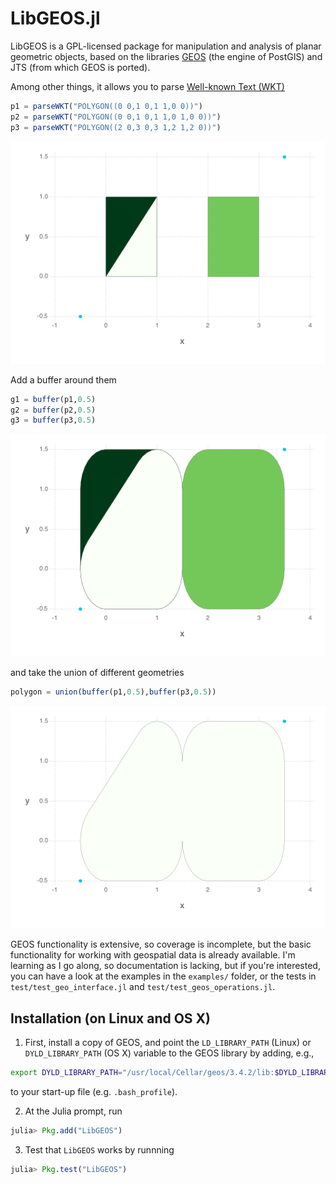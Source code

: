 LibGEOS.jl
==========
LibGEOS is a GPL-licensed package for manipulation and analysis of planar geometric objects, based on the libraries [GEOS](https://trac.osgeo.org/geos/) (the engine of PostGIS) and JTS (from which GEOS is ported).

Among other things, it allows you to parse [Well-known Text (WKT)](https://en.wikipedia.org/wiki/Well-known_text)

```julia
p1 = parseWKT("POLYGON((0 0,1 0,1 1,0 0))")
p2 = parseWKT("POLYGON((0 0,1 0,1 1,0 1,0 0))")
p3 = parseWKT("POLYGON((2 0,3 0,3 1,2 1,2 0))")
```
![Example 1](examples/example1.png)

Add a buffer around them
```julia
g1 = buffer(p1,0.5)
g2 = buffer(p2,0.5)
g3 = buffer(p3,0.5)
```
![Example 2](examples/example2.png)

and take the union of different geometries
```julia
polygon = union(buffer(p1,0.5),buffer(p3,0.5))
```
![Example 3](examples/example3.png)

GEOS functionality is extensive, so coverage is incomplete, but the basic functionality for working with geospatial data is already available. I'm learning as I go along, so documentation is lacking, but if you're interested, you can have a look at the examples in the `examples/` folder, or the tests in `test/test_geo_interface.jl` and `test/test_geos_operations.jl`.

Installation (on Linux and OS X)
------------
1. First, install a copy of GEOS, and point the `LD_LIBRARY_PATH` (Linux) or `DYLD_LIBRARY_PATH` (OS X) variable to the GEOS library by adding, e.g.,
  ```bash
  export DYLD_LIBRARY_PATH="/usr/local/Cellar/geos/3.4.2/lib:$DYLD_LIBRARY_PATH"
  ```
to your start-up file (e.g. ``.bash_profile``).

2. At the Julia prompt, run 
  ```julia
  julia> Pkg.add("LibGEOS")
  ```

3. Test that `LibGEOS` works by runnning
  ```julia
  julia> Pkg.test("LibGEOS")
  ```
